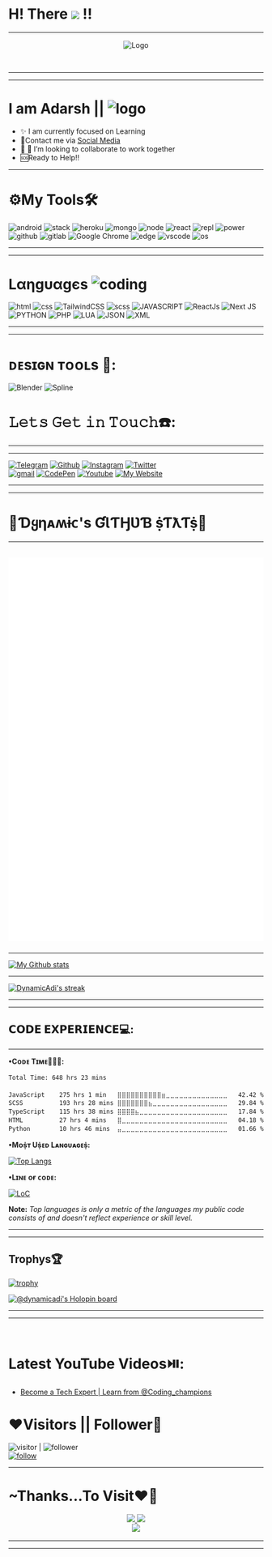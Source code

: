 # H! There <img src="https://raw.githubusercontent.com/MartinHeinz/MartinHeinz/master/wave.gif" height="50px"> !!
<hr> 

<p align="center">
<img src="resources/coding.gif" alt="Logo" align="center">
</p>
<br>

<hr>

---

# I am Adarsh || <img src="resources/lover.jpeg" alt="logo" width="35" height="30">
<ul>
 <li>✨ I am currently focused on Learning </li>
 <li>📱Contact me via <a href="https://DevAdarsh.me/contact"> Social Media </a> </li>
 <li>🚓 👯 I’m looking to collaborate to work together </li>
 <li>🆘Ready to Help!! </li>
</ul>

<hr>

# ⚙️My Tools🛠️
![android](https://img.shields.io/badge/-3DDC84?style=for-the-badge&logo=android&logoColor=white) 
![stack](https://img.shields.io/badge/-FE7A16?style=for-the-badge&logo=stack-overflow&logoColor=white) 
![heroku](https://img.shields.io/badge/-430098?style=for-the-badge&logo=heroku&logoColor=white)
![mongo](https://img.shields.io/badge/-4EA94B?style=for-the-badge&logo=mongodb&logoColor=white) 
![node](https://img.shields.io/badge/-339933?style=for-the-badge&logo=nodedotjs&logoColor=white)
![react](https://img.shields.io/badge/-20232A?style=for-the-badge&logo=react&logoColor=61DAFB)
![repl](https://img.shields.io/badge/-667881?style=for-the-badge&logo=replit&logoColor=white) 
![power](https://img.shields.io/badge/-5391FE?style=for-the-badge&logo=powershell&logoColor=white)
![github](https://img.shields.io/badge/-100000?style=for-the-badge&logo=github&logoColor=white) 
![gitlab](https://img.shields.io/badge/-330F63?style=for-the-badge&logo=gitlab&logoColor=white) 
![Google Chrome](https://img.shields.io/badge/-e60000?style=for-the-badge&logo=GoogleChrome&logoColor=white)
![edge](https://img.shields.io/badge/-73e600?style=for-the-badge&logo=Microsoft-edge&logoColor=white)
![vscode](https://img.shields.io/badge/-0078D4?style=for-the-badge&logo=visual%20studio%20code&logoColor=white) 
![os](https://img.shields.io/badge/-0078D6?style=for-the-badge&logo=windows&logoColor=white)

<hr> 

<hr>

# Lαηgυαgєs <img src="resources/lang.gif" alt="coding" width='55' height='28'>

![html](https://img.shields.io/badge/HTML5-E34F26?style=for-the-badge&logo=html5&logoColor=white)
![css](https://img.shields.io/badge/CSS-1572B6?style=for-the-badge&logo=css3&logoColor=white)
![TailwindCSS](https://img.shields.io/badge/tailwindcss-%2338B2AC.svg?style=for-the-badge&logo=tailwind-css&logoColor=white)
![scss](https://img.shields.io/badge/SASS-FC034E?style=for-the-badge&logo=sass&logoColor=white)
![JAVASCRIPT](https://img.shields.io/badge/JavaScript-teal?style=for-the-badge&logo=javascript)
![ReactJs](https://img.shields.io/badge/ReactJs-grey?style=for-the-badge&logo=react)
![Next JS](https://img.shields.io/badge/Next-black?style=for-the-badge&logo=next.js&logoColor=white)
![PYTHON](https://img.shields.io/badge/python-yellow?style=for-the-badge&logo=python)
![PHP](https://img.shields.io/badge/PHP-777BB4?style=for-the-badge&logo=php&logoColor=white)
![LUA](https://img.shields.io/badge/LUA-blue?style=for-the-badge&logo=lua) 
![JSON](https://img.shields.io/badge/json-111?style=for-the-badge&logo=json&logoColor=white) 
![XML](https://img.shields.io/badge/XML-963500?style=for-the-badge&logo=xml&logoColor=00BAF2) 

<hr> 
<hr>

# ᴅᴇѕɪɢɴ ᴛᴏᴏʟѕ 🎨:
![Blender](https://img.shields.io/badge/blender-%23F5792A.svg?style=for-the-badge&logo=blender&logoColor=white)
![Spline](https://img.shields.io/badge/Spline-%8A2BE2.svg?style=for-the-badge&logo=ball&logoColor=white)
# 𝙻𝚎𝚝𝚜 𝙶𝚎𝚝 𝚒𝚗 𝚃𝚘𝚞𝚌𝚑☎️:

<hr>
<hr> 


[![Telegram](https://img.shields.io/badge/telegram-yellow.svg?style=for-the-badge&logo=telegram)](https://t.me/Alone_loverboy) 
[![Github](https://img.shields.io/badge/github-171717.svg?style=for-the-badge&logo=github)](https://github.com/DynamicAdi) 
[![Instagram](https://img.shields.io/badge/Instagram-E4405F?style=for-the-badge&logo=instagram&logoColor=white)](https://instagram.me/tech_versatile) 
[![Twitter](https://img.shields.io/badge/Twitter-1DA1F2?style=for-the-badge&logo=twitter&logoColor=white)](https://twitter.com/Modern_Coder)
<br>
[![gmail](https://img.shields.io/badge/Gmail-D14836?style=for-the-badge&logo=gmail&logoColor=white)](mailto:adarshpanditdev@gmail.com)
[![CodePen](https://img.shields.io/badge/codepen-grey.svg?style=for-the-badge&logo=codepen)](https://codepen.io/Dynamic_Adi)
[![Youtube](https://img.shields.io/badge/Youtube-E31414?style=for-the-badge&logo=youtube&logoColor=white)](https://www.youtube.com/channel/UCUn9OpXSM08CawkgZrZoSdg/)
[![My Website](https://img.shields.io/badge/%F0%9F%8C%90My%20-Website-d15000?style=for-the-badge)](https://devadarsh.vercel.app/)
 
<hr> 

<hr>

# 🍬**Ɗყηᴀʍɨᴄ's ƓƖƬӇƲƁ ṩƬƛƬṩ**🍭

<hr> 

![Metrics](/github-metrics.svg) 
---
<hr> 

[![My Github stats](https://github-readme-stats.vercel.app/api?username=dynamicadi&show_icons=true&theme=transparent)](https://github.com/DynamicAdi/github-readme-stats)

<hr>

 <p align="left">
    <a href="https://github.com/DynamicAdi/github-readme-streak-stats">
        <img title="🔥 Get streak stats for your profile at git.io/streak-stats" alt="DynamicAdi's streak" src="https://github-readme-streak-stats.herokuapp.com/?user=DynamicAdi&theme=black-ice&hide_border=true&stroke=0000&background=060A0CD0"/>
    </a>
</p> 
<!--  ///////////////////// Activity-->

<hr>
<hr>

## 𝗖𝗢𝗗𝗘 𝗘𝗫𝗣𝗘𝗥𝗜𝗘𝗡𝗖𝗘💻:

<hr>
 <b>•Cᴏᴅᴇ Tɪᴍᴇ🧑🏻‍💻:</b>
 
<!--START_SECTION:waka-->

```txt
Total Time: 648 hrs 23 mins

JavaScript    275 hrs 1 min   ⣿⣿⣿⣿⣿⣿⣿⣿⣿⣿⣶⣀⣀⣀⣀⣀⣀⣀⣀⣀⣀⣀⣀⣀⣀   42.42 %
SCSS          193 hrs 28 mins ⣿⣿⣿⣿⣿⣿⣿⣦⣀⣀⣀⣀⣀⣀⣀⣀⣀⣀⣀⣀⣀⣀⣀⣀⣀   29.84 %
TypeScript    115 hrs 38 mins ⣿⣿⣿⣿⣦⣀⣀⣀⣀⣀⣀⣀⣀⣀⣀⣀⣀⣀⣀⣀⣀⣀⣀⣀⣀   17.84 %
HTML          27 hrs 4 mins   ⣿⣀⣀⣀⣀⣀⣀⣀⣀⣀⣀⣀⣀⣀⣀⣀⣀⣀⣀⣀⣀⣀⣀⣀⣀   04.18 %
Python        10 hrs 46 mins  ⣤⣀⣀⣀⣀⣀⣀⣀⣀⣀⣀⣀⣀⣀⣀⣀⣀⣀⣀⣀⣀⣀⣀⣀⣀   01.66 %
```

<!--END_SECTION:waka-->

 <b>•Mᴏṩᴛ Uṩᴇᴅ Lᴀɴɢᴜᴀɢᴇṩ:</b>
 
 [![Top Langs](https://github-readme-stats.vercel.app/api/top-langs/?username=DynamicAdi&theme=transparent)](https://github.com/dynamicadi/github-readme-stats) 
 
 <b>•Lɪɴᴇ ᴏғ ᴄᴏᴅᴇ:</b> 

 [![LoC](https://api.githubtrends.io/user/svg/DynamicAdi/langs?time_range=one_year&loc_metric=changed&theme=synthwaves)](https://devAdarsh.me/)

  <b>Note:</b> <i> Top languages is only a metric of the languages my public code consists of and doesn't reflect experience or skill level.</i>
 
<hr>
<hr>

## Trophys🏆

[![trophy](https://github-profile-trophy.vercel.app/?username=DynamicAdi&theme=onedark)](https://github.com/ryo-ma/github-profile-trophy)

[![@dynamicadi's Holopin board](https://holopin.me/dynamicadi)](https://holopin.io/@dynamicadi)
<hr>
<hr> 

<br>

# Latest YouTube Videos⏯️:

<!-- YouTube:START -->
- [Become a Tech Expert | Learn from @Coding_champions](https://www.youtube.com/watch?v=LVtl1tmJtSE)
<!-- YouTube:END -->

# ❤️Visitors || Follower🖤

![visitor](https://visitor-badge.laobi.icu/badge?page_id=DynamicAdi) | ![follower](https://img.shields.io/github/followers/DynamicAdi.svg?style=social&label=Followers&maxAge=2592000) <br> 
[![follow](https://img.shields.io/badge/Follow%20ME%20Now!!-4d2600?style=for-the-badge&logo=GitHub&logoColor=white)](https://github.com/DynamicAdi)

<hr>

# ~Thanks...To Visit❤️🥰

<p align="center">
<a href="https://DevAdarsh.me/"> 
<img src="https://img.shields.io/badge/Adarsh-0000b3?style=for-the-badge&logo=dev.to&logoColor=red">
</a> 
<a href="https://github.com/DynamicADI/">
<img src="https://img.shields.io/badge/DynamicAdi-000080?style=for-the-badge&logo=hyperledger&logoColor=white"></a> <br>
<img src="https://img.shields.io/badge/Thanks%20To%20Visit%20Here%20❤️-black?style=for-the-badge&logo=heart">
</p>
<hr>
<hr>
